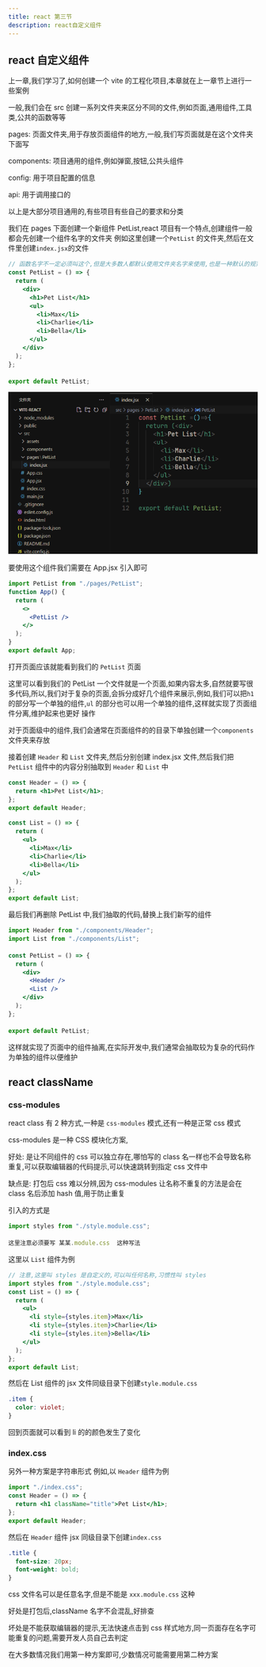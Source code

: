 ```yaml
---
title: react 第三节
description: react自定义组件
---
```


## react 自定义组件

上一章,我们学习了,如何创建一个 vite 的工程化项目,本章就在上一章节上进行一些案例

一般,我们会在 src 创建一系列文件夹来区分不同的文件,例如页面,通用组件,工具类,公共的函数等等

pages: 页面文件夹,用于存放页面组件的地方,一般,我们写页面就是在这个文件夹下面写

components: 项目通用的组件,例如弹窗,按钮,公共头组件

config: 用于项目配置的信息

api: 用于调用接口的

以上是大部分项目通用的,有些项目有些自己的要求和分类

我们在 pages 下面创建一个新组件 PetList,react 项目有一个特点,创建组件一般都会先创建一个组件名字的文件夹 例如这里创建一个`PetList` 的文件夹,然后在文件里创建`index.jsx`的文件

```jsx
// 函数名字不一定必须叫这个,但是大多数人都默认使用文件夹名字来使用,也是一种默认的规范
const PetList = () => {
  return (
    <div>
      <h1>Pet List</h1>
      <ul>
        <li>Max</li>
        <li>Charlie</li>
        <li>Bella</li>
      </ul>
    </div>
  );
};

export default PetList;
```

![PetList](3-react自定义组件.assets/image.png)

要使用这个组件我们需要在 App.jsx 引入即可

```jsx
import PetList from "./pages/PetList";
function App() {
  return (
    <>
      <PetList />
    </>
  );
}
export default App;
```

打开页面应该就能看到我们的 `PetList` 页面

这里可以看到我们的 PetList 一个文件就是一个页面,如果内容太多,自然就要写很多代码,所以,我们对于复杂的页面,会拆分成好几个组件来展示,例如,我们可以把`h1` 的部分写一个单独的组件,`ul` 的部分也可以用一个单独的组件,这样就实现了页面组件分离,维护起来也更好 操作

对于页面级中的组件,我们会通常在页面组件的的目录下单独创建一个`components` 文件夹来存放

接着创建 `Header` 和 `List` 文件夹,然后分别创建 index.jsx 文件,然后我们把`PetList` 组件中的内容分别抽取到 `Header` 和 `List` 中

```jsx
const Header = () => {
  return <h1>Pet List</h1>;
};
export default Header;
```

```jsx
const List = () => {
  return (
    <ul>
      <li>Max</li>
      <li>Charlie</li>
      <li>Bella</li>
    </ul>
  );
};
export default List;
```

最后我们再删除 PetList 中,我们抽取的代码,替换上我们新写的组件

```jsx
import Header from "./components/Header";
import List from "./components/List";

const PetList = () => {
  return (
    <div>
      <Header />
      <List />
    </div>
  );
};

export default PetList;
```

这样就实现了页面中的组件抽离,在实际开发中,我们通常会抽取较为复杂的代码作为单独的组件以便维护

## react className

### css-modules

react class 有 2 种方式,一种是 `css-modules` 模式,还有一种是正常 css 模式

css-modules 是一种 CSS 模块化方案,

好处: 是让不同组件的 css 可以独立存在,哪怕写的 class 名一样也不会导致名称重复,可以获取编辑器的代码提示,可以快速跳转到指定 css 文件中

缺点是: 打包后 css 难以分辨,因为 css-modules 让名称不重复的方法是会在 class 名后添加 hash 值,用于防止重复

引入的方式是

```jsx
import styles from "./style.module.css";

这里注意必须要写 某某.module.css  这种写法

```

这里以 `List` 组件为例

```jsx
// 注意,这里叫 styles 是自定义的,可以叫任何名称,习惯性叫 styles
import styles from "./style.module.css";
const List = () => {
  return (
    <ul>
      <li style={styles.item}>Max</li>
      <li style={styles.item}>Charlie</li>
      <li style={styles.item}>Bella</li>
    </ul>
  );
};
export default List;
```

然后在 List 组件的 jsx 文件同级目录下创建`style.module.css`

```css
.item {
  color: violet;
}
```

回到页面就可以看到 li 的的颜色发生了变化

### index.css

另外一种方案是字符串形式
例如,以 `Header` 组件为例

```jsx
import "./index.css";
const Header = () => {
  return <h1 className="title">Pet List</h1>;
};
export default Header;
```

然后在 `Header` 组件 jsx 同级目录下创建`index.css`

```css
.title {
  font-size: 20px;
  font-weight: bold;
}
```

css 文件名可以是任意名字,但是不能是 `xxx.module.css` 这种

好处是打包后,className 名字不会混乱,好排查

坏处是不能获取编辑器的提示,无法快速点击到 css 样式地方,同一页面存在名字可能重复的问题,需要开发人员自己去判定

在大多数情况我们用第一种方案即可,少数情况可能需要用第二种方案
